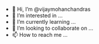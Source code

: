 - 👋 Hi, I’m @vijaymohanchandras
- 👀 I’m interested in ...
- 🌱 I’m currently learning ...
- 💞️ I’m looking to collaborate on ...
- 📫 How to reach me ...

<!---
vijaymohanchandras/vijaymohanchandras is a ✨ special ✨ repository because its `README.md` (this file) appears on your GitHub profile.
You can click the Preview link to take a look at your changes.
--->

